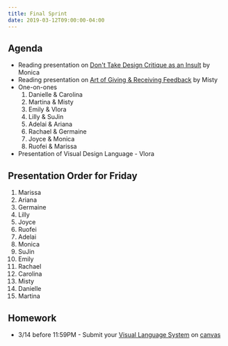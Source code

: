 ```yaml
---
title: Final Sprint
date: 2019-03-12T09:00:00-04:00
---
```


## Agenda

- Reading presentation on [Don't Take Design Critique as an Insult](https://prmlg.ht/2XMlZxy) by Monica
- Reading presentation on [Art of Giving & Receiving Feedback](https://prmlg.ht/2NMXBr5) by Misty
- One-on-ones
  1. Danielle & Carolina
  2. Martina & Misty
  3. Emily & Vlora
  4. Lilly & SuJin
  5. Adelai & Ariana
  6. Rachael & Germaine
  7. Joyce & Monica
  8. Ruofei & Marissa
- Presentation of Visual Design Language - Vlora

## Presentation Order for Friday

1. Marissa
2. Ariana
3. Germaine
4. Lilly
5. Joyce
6. Ruofei
7. Adelai
8. Monica
9. SuJin
10. Emily
11. Rachael
12. Carolina
13. Misty
14. Danielle
15. Martina

## Homework

- 3/14 before 11:59PM - Submit your [Visual Language System](/projects/visual-language/) on [canvas](https://prmlg.ht/2u5c5JX)
